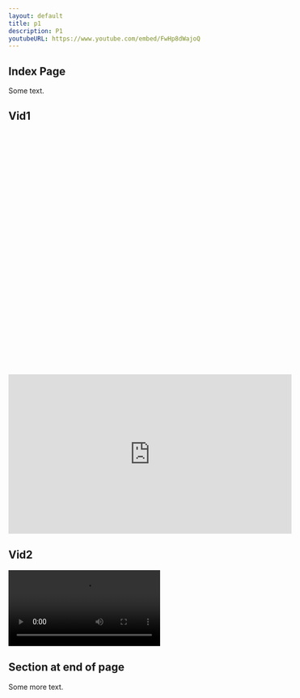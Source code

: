 ```yaml
---
layout: default
title: p1
description: P1
youtubeURL: https://www.youtube.com/embed/FwHp8dWajoQ
---
```


## Index Page

Some text.

## Vid1

<!-- {% include player.html id=page.youtubeURL %} -->

<div class="embed-container">
  <iframe
      src=ttps://www.youtube.com/embed/FwHp8dWajoQ
      width="700"
      height="480"
      frameborder="0"
      allowfullscreen="true">
  </iframe>
</div>

<iframe width="560" height="315" src="https://www.youtube.com/embed/FwHp8dWajoQ" title="YouTube video player" frameborder="0" allow="accelerometer; autoplay; clipboard-write; encrypted-media; gyroscope; picture-in-picture" allowfullscreen></iframe>

## Vid2

<video src="https://user-images.githubusercontent.com/4244739/188079247-745ef374-2146-4408-aa73-1ec372c37173.mov" controls="controls" style="max-width: 730px;">
</video>

## Section at end of page

Some more text.
